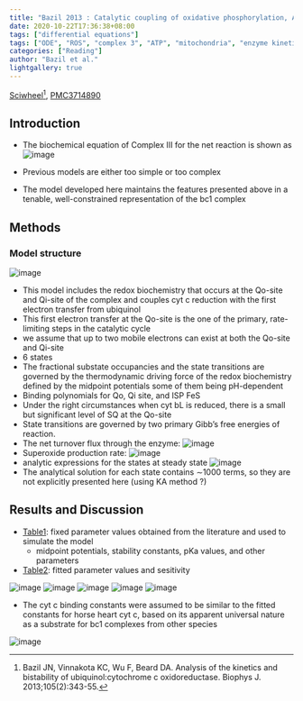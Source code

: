 ```yaml
---
title: "Bazil 2013 : Catalytic coupling of oxidative phosphorylation, ATP demand, and reactive oxygen species generation"
date: 2020-10-22T17:36:38+08:00
tags: ["differential equations"]
tags: ["ODE", "ROS", "complex 3", "ATP", "mitochondria", "enzyme kinetics", "cardiomyocyte"]
categories: ["Reading"]
author: "Bazil et al."
lightgallery: true
---
```


[Sciwheel](https://sciwheel.com/work/#/items/5931055)[^Bazil2013], [PMC3714890](https://www.ncbi.nlm.nih.gov/pmc/articles/PMC3714890/)

[^Bazil2013]: Bazil JN, Vinnakota KC, Wu F, Beard DA. Analysis of the kinetics and bistability of ubiquinol:cytochrome c oxidoreductase. Biophys J. 2013;105(2):343-55.

<!--more-->

## Introduction

* The biochemical equation of Complex III for the net reaction is shown as
![image](https://user-images.githubusercontent.com/40054455/125469534-2b76f5cb-5574-424a-891e-c29287fe58f7.png)

* Previous models are either too simple or too complex
* The model developed here maintains the features presented above in a tenable, well-constrained representation of the bc1 complex

## Methods

###  Model structure

![image](https://user-images.githubusercontent.com/40054455/125469589-33ac25ef-39ab-4336-a0be-cf3c43d0226c.png)
* This model includes the redox biochemistry that occurs at the Qo-site and Qi-site of the complex and couples cyt c reduction with the first electron transfer from ubiquinol
* This first electron transfer at the Qo-site is the one of the primary, rate-limiting steps in the catalytic cycle
* we assume that up to two mobile electrons can exist at both the Qo-site and Qi-site
* 6 states
* The fractional substate occupancies and the state transitions are governed by the thermodynamic driving force of the redox biochemistry defined by the midpoint potentials some of them being pH-dependent
* Binding polynomials for Qo, Qi site, and ISP FeS
* Under the right circumstances when cyt bL is reduced, there is a small but significant level of SQ at the Qo-site
* State transitions are governed by two primary Gibb’s free energies of reaction.
* The net turnover flux through the enzyme: ![image](https://user-images.githubusercontent.com/40054455/125469631-37c1bba4-0f62-40c1-9240-28a1c40ede4a.png)
* Superoxide production rate: ![image](https://user-images.githubusercontent.com/40054455/125469677-4c688c85-1af7-4771-8be7-87e034bb43f5.png)
*  analytic expressions for the states at steady state
![image](https://user-images.githubusercontent.com/40054455/125469714-dfcf4c2f-4038-4701-a7e4-4c34390d7613.png)
* The analytical solution for each state contains ∼1000 terms, so they are not explicitly presented here (using KA method ?)

## Results and Discussion

* [Table1](https://www.cell.com/biophysj/fulltext/S0006-3495(13)00616-4#tbl1): fixed parameter values obtained from the literature and used to simulate the model
    * midpoint potentials, stability constants, pKa values, and other parameters
* [Table2](https://www.cell.com/biophysj/fulltext/S0006-3495(13)00616-4#tbl2):  fitted parameter values and sesitivity

![image](https://user-images.githubusercontent.com/40054455/125469850-3dfab754-ada9-4f2f-a409-e06901063398.png)
![image](https://user-images.githubusercontent.com/40054455/125469903-87cf7134-241e-47d2-ac65-f6d5cc9f857f.png)
![image](https://user-images.githubusercontent.com/40054455/125469919-30947d5a-858f-4cfe-8cae-c10286b3476c.png)
![image](https://user-images.githubusercontent.com/40054455/125469928-1598eaaf-9384-4b56-bab7-a0b960c827ab.png)
![image](https://user-images.githubusercontent.com/40054455/125470062-d636068d-cbba-4dc6-aa38-19a46ac48cd9.png)

* The cyt c binding constants were assumed to be similar to the fitted constants for horse heart cyt c, based on its apparent universal nature as a substrate for bc1 complexes from other species

![image](https://user-images.githubusercontent.com/40054455/125470136-d86f5e9e-e23c-419c-bc33-c11ceead16ef.png)
